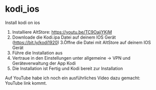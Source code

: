 # kodi_ios
Install kodi on ios

1. Installiere AltStore: https://youtu.be/TC9OajiYKjM
2. Downloade die Kodi.ipa Datei auf deinem IOS Gerät (https://bit.ly/kodi1920)
3.Öffne die Datei mit AltStore auf deinem IOS Gerät
4. Führe die Installation aus
5. Vertraue in den Einstellungen unter allgemeine -> VPN und Geräteverwaltung der App Kodi
6. Die Installation ist Fertig und Kodi bereit zur Installation

Auf YouTube habe ich noch ein ausführliches Video dazu gemacht: YouTube link kommt.
